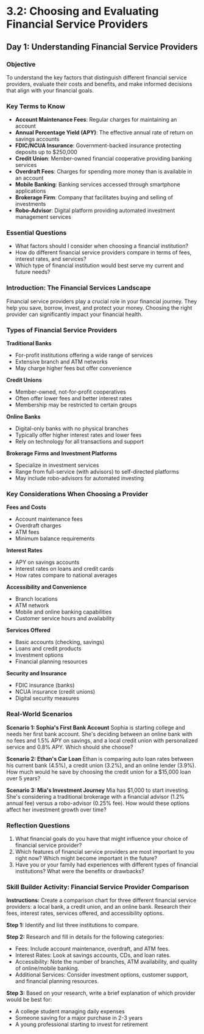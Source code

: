 # 3.2: Choosing and Evaluating Financial Service Providers

## Day 1: Understanding Financial Service Providers

### Objective

To understand the key factors that distinguish different financial service providers, evaluate their costs and benefits, and make informed decisions that align with your financial goals.

### Key Terms to Know

- **Account Maintenance Fees**: Regular charges for maintaining an account
- **Annual Percentage Yield (APY)**: The effective annual rate of return on savings accounts
- **FDIC/NCUA Insurance**: Government-backed insurance protecting deposits up to $250,000
- **Credit Union**: Member-owned financial cooperative providing banking services
- **Overdraft Fees**: Charges for spending more money than is available in an account
- **Mobile Banking**: Banking services accessed through smartphone applications
- **Brokerage Firm**: Company that facilitates buying and selling of investments
- **Robo-Advisor**: Digital platform providing automated investment management services

### Essential Questions

- What factors should I consider when choosing a financial institution?
- How do different financial service providers compare in terms of fees, interest rates, and services?
- Which type of financial institution would best serve my current and future needs?

### Introduction: The Financial Services Landscape

Financial service providers play a crucial role in your financial journey. They help you save, borrow, invest, and protect your money. Choosing the right provider can significantly impact your financial health.

### Types of Financial Service Providers

**Traditional Banks**

- For-profit institutions offering a wide range of services
- Extensive branch and ATM networks
- May charge higher fees but offer convenience

**Credit Unions**

- Member-owned, not-for-profit cooperatives
- Often offer lower fees and better interest rates
- Membership may be restricted to certain groups

**Online Banks**

- Digital-only banks with no physical branches
- Typically offer higher interest rates and lower fees
- Rely on technology for all transactions and support

**Brokerage Firms and Investment Platforms**

- Specialize in investment services
- Range from full-service (with advisors) to self-directed platforms
- May include robo-advisors for automated investing

### Key Considerations When Choosing a Provider

**Fees and Costs**

- Account maintenance fees
- Overdraft charges
- ATM fees
- Minimum balance requirements

**Interest Rates**

- APY on savings accounts
- Interest rates on loans and credit cards
- How rates compare to national averages

**Accessibility and Convenience**

- Branch locations
- ATM network
- Mobile and online banking capabilities
- Customer service hours and availability

**Services Offered**

- Basic accounts (checking, savings)
- Loans and credit products
- Investment options
- Financial planning resources

**Security and Insurance**

- FDIC insurance (banks)
- NCUA insurance (credit unions)
- Digital security measures

### Real-World Scenarios

**Scenario 1: Sophia's First Bank Account**
Sophia is starting college and needs her first bank account. She's deciding between an online bank with no fees and 1.5% APY on savings, and a local credit union with personalized service and 0.8% APY. Which should she choose?

**Scenario 2: Ethan's Car Loan**
Ethan is comparing auto loan rates between his current bank (4.5%), a credit union (3.2%), and an online lender (3.9%). How much would he save by choosing the credit union for a $15,000 loan over 5 years?

**Scenario 3: Mia's Investment Journey**
Mia has $1,000 to start investing. She's considering a traditional brokerage with a financial advisor (1.2% annual fee) versus a robo-advisor (0.25% fee). How would these options affect her investment growth over time?

### Reflection Questions

1. What financial goals do you have that might influence your choice of financial service provider?
2. Which features of financial service providers are most important to you right now? Which might become important in the future?
3. Have you or your family had experiences with different types of financial institutions? What were the benefits or drawbacks?

### Skill Builder Activity: Financial Service Provider Comparison

**Instructions:**
Create a comparison chart for three different financial service providers: a local bank, a credit union, and an online bank. Research their fees, interest rates, services offered, and accessibility options.

**Step 1:** Identify and list three institutions to compare.

**Step 2:** Research and fill in details for the following categories:

- Fees: Include account maintenance, overdraft, and ATM fees.
- Interest Rates: Look at savings accounts, CDs, and loan rates.
- Accessibility: Note the number of branches, ATM availability, and quality of online/mobile banking.
- Additional Services: Consider investment options, customer support, and financial planning resources.

**Step 3:** Based on your research, write a brief explanation of which provider would be best for:

- A college student managing daily expenses
- Someone saving for a major purchase in 2-3 years
- A young professional starting to invest for retirement